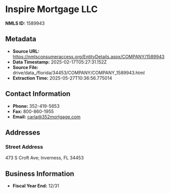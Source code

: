 # Inspire Mortgage LLC

**NMLS ID:** 1589943

## Metadata
- **Source URL:** https://nmlsconsumeraccess.org/EntityDetails.aspx/COMPANY/1589943
- **Data Timestamp:** 2025-02-17T05:27:31.152Z
- **Source File:** drive/data_/florida/34453/COMPANY/COMPANY_1589943.html
- **Extraction Time:** 2025-05-27T10:36:56.775014

## Contact Information
- **Phone:** 352-419-5653
- **Fax:** 800-860-1955
- **Email:** carla@352mortgage.com

## Addresses
### Street Address
473 S Croft Ave; Inverness, FL 34453

## Business Information
- **Fiscal Year End:** 12/31
